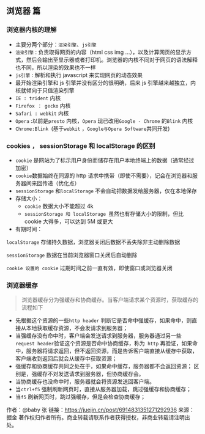 ## 浏览器 篇

### 浏览器内核的理解

- 主要分两个部分：`渲染引擎`、`js引擎`
- `渲染引擎：`负责取得网页的内容（html css img ...），以及计算网页的显示方式，然后会输出至显示器或者打印机。浏览器的内核不同对于网页的语法解释也不同，所以渲染的效果也不一样
- `js引擎：`解析和执行 javascript 来实现网页的动态效果
- 最开始渲染引擎和 js 引擎并没有区分的很明确，后来 js 引擎越来越独立，内核就倾向于只值渲染引擎
- `IE : trident` 内核
- `Firefox ： gecko` 内核
- `Safari : webkit` 内核
- `Opera` :以前是`presto` 内核，`Opera` 现已改用`Google - Chrome` 的`Blink` 内核
- `Chrome:Blink `(基于`webkit` ，`Google与Opera Software`共同开发)

### cookies ， sessionStorage 和 localStorage 的区别

- `cookie` 是网站为了标示用户身份而储存在用户本地终端上的数据（通常经过加密）
- `cookie`数据始终在同源的 http 请求中携带（即使不需要），记会在浏览器和服务器间来回传递（优化点）
- `sessionStorage` 和`localStorage` 不会自动把数据发给服务器，仅在本地保存
- 存储大小：
  - `cookie` 数据大小不能超过 4k
  - `sessionStorage 和 localStorage `虽然也有存储大小的限制，但比 cookie 大得多，可以达到 5M 或更大
- 有期时间：

`localStorage` 存储持久数据，浏览器关闭后数据不丢失除非主动删除数据

`sessionStorage` 数据在当前浏览器窗口关闭后自动删除

`cookie 设置的 cookie` 过期时间之前一直有效，即使窗口或浏览器关闭

### 浏览器缓存

> 浏览器缓存分为强缓存和协商缓存。当客户端请求某个资源时，获取缓存的流程如下

- 先根据这个资源的一些`http header` 判断它是否命中强缓存，如果命中，则直接从本地获取缓存资源，不会发请求到服务器；
- 当强缓存没有命中时，客户端会发送请求到服务器，服务器通过另一些`request header`验证这个资源是否命中协商缓存，称为` http` 再验证，如果命中，服务器将请求返回，但不返回资源，而是告诉客户端直接从缓存中获取，客户端收到返回后就会从缓存中获取资源；
- 强缓存和协商缓存共同之处在于，如果命中缓存，服务器都不会返回资源； 区别是，强缓存不对发送请求到服务器，但协商缓存会。
- 当协商缓存也没命中时，服务器就会将资源发送回客户端。
- 当`ctrl+f5` 强制刷新网页时，直接从服务器加载，跳过强缓存和协商缓存；
- 当`f5` 刷新网页时，跳过强缓存，但是会检查协商缓存；

作者：@baby 张
链接：https://juejin.cn/post/6914831351271292936
来源：掘金
著作权归作者所有。商业转载请联系作者获得授权，非商业转载请注明出处。
